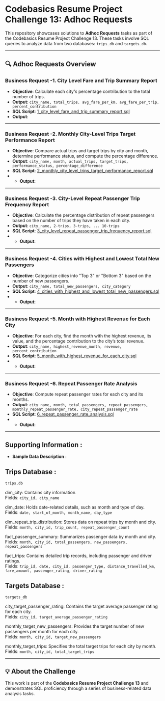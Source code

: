 # Codebasics Resume Project Challenge 13: Adhoc Requests

This repository showcases solutions to **Adhoc Requests** tasks as part of the Codebasics Resume Project Challenge 13. These tasks involve SQL queries to analyze data from two databases: `trips_db` and `targets_db`.

---

## 🔍 Adhoc Requests Overview

### Business Request -1. **City Level Fare and Trip Summary Report**
- **Objective**: Calculate each city's percentage contribution to the total number of trips.
- **Output**: `city_name, total_trips, avg_fare_per_km, avg_fare_per_trip, percent_contribution`
- **SQL Script**: [1_city_level_fare_and_trip_summary_report.sql](1_city_level_fare_and_trip_summary_report.sql)
- **Output**: []()

---

### Business Request -2. **Monthly City-Level Trips Target Performance Report**
- **Objective**: Compare actual trips and target trips by city and month, determine performance status, and compute the percentage difference.
- **Output**: `city_name, month, actual_trips, target_trips, performance_status, percentage_difference`
- **SQL Script**: [2_monthly_city_level_trips_target_performance_report.sql](2_monthly_city_level_trips_target_performance_report.sql)
- - **Output**: []()

---

### Business Request -3. **City-Level Repeat Passenger Trip Frequency Report**
- **Objective**: Calculate the percentage distribution of repeat passengers based on the number of trips they have taken in each city.
- **Output**: `city_name, 2-trips, 3-trips, ... 10-trips`
- **SQL Script**: [3_city_level_repeat_passenger_trip_frequency_report.sql](3_city_level_repeat_passenger_trip_frequency_report.sql)
- - **Output**: []()

---

### Business Request -4. **Cities with Highest and Lowest Total New Passengers**
- **Objective**: Categorize cities into "Top 3" or "Bottom 3" based on the number of new passengers.
- **Output**: `city_name, total_new_passengers, city_category`
- **SQL Script**: [4_cities_with_highest_and_lowest_total_new_passengers.sql](4_cities_with_highest_and_lowest_total_new_passengers.sql)
- - **Output**: []()

---

### Business Request -5. **Month with Highest Revenue for Each City**
- **Objective**: For each city, find the month with the highest revenue, its value, and the percentage contribution to the city’s total revenue.
- **Output**: `city_name, highest_revenue_month, revenue, percent_contribution`
- **SQL Script**: [5_month_with_highest_revenue_for_each_city.sql](5_month_with_highest_revenue_for_each_city.sql)
- - **Output**: []()

---

### Business Request -6. **Repeat Passenger Rate Analysis**
- **Objective**: Compute repeat passenger rates for each city and its months.
- **Output**: `city_name, month, total_passengers, repeat_passengers, monthly_repeat_passenger_rate, city_repeat_passenger_rate`
- **SQL Script**: [6_repeat_passenger_rate_analysis.sql](6_repeat_passenger_rate_analysis.sql)
- - **Output**: []()

---


## Supporting Information : 
- **Sample Data Description** :

## Trips Database : 
`trips.db`

dim_city: Contains city information.  
Fields: `city_id, city_name`

dim_date: Holds date-related details, such as month and type of day.  
Fields: `date, start_of_month, month_name, day_type`

dim_repeat_trip_distribution: Stores data on repeat trips by month and city.  
Fields: `month, city_id, trip_count, repeat_passenger_count`

fact_passenger_summary: Summarizes passenger data by month and city.  
Fields: `month, city_id, total_passengers, new_passengers, repeat_passengers`

fact_trips: Contains detailed trip records, including passenger and driver ratings.  
Fields: `trip_id, date, city_id, passenger_type, distance_travelled_km, fare_amount, passenger_rating, driver_rating`

## Targets Database :
`targets_db`

city_target_passenger_rating: Contains the target average passenger rating for each city.  
Fields: `city_id, target_average_passenger_rating`

monthly_target_new_passengers: Provides the target number of new passengers per month for each city.  
Fields: `month, city_id, target_new_passengers`

monthly_target_trips: Specifies the total target trips for each city by month.  
Fields: `month, city_id, total_target_trips`


---

## 💡 About the Challenge
This work is part of the **Codebasics Resume Project Challenge 13** and demonstrates SQL proficiency through a series of business-related data analysis tasks.

